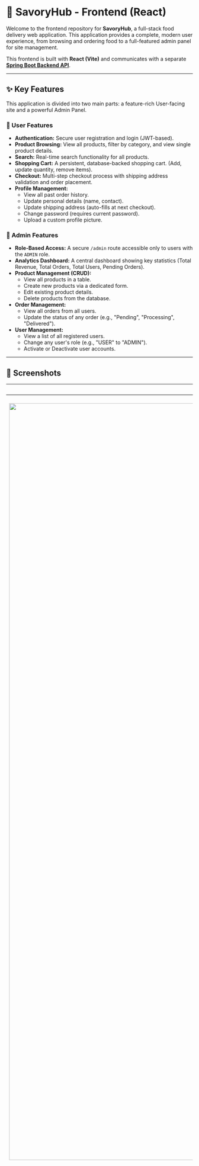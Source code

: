 # 🍔 SavoryHub - Frontend (React)

Welcome to the frontend repository for **SavoryHub**, a full-stack food delivery web application. This application provides a complete, modern user experience, from browsing and ordering food to a full-featured admin panel for site management.

This frontend is built with **React (Vite)** and communicates with a separate **[Spring Boot Backend API](https://github.com/nithushi/SavoryHub-Web-Application-backend)**.

---

## ✨ Key Features

This application is divided into two main parts: a feature-rich User-facing site and a powerful Admin Panel.

### 👤 User Features
* **Authentication:** Secure user registration and login (JWT-based).
* **Product Browsing:** View all products, filter by category, and view single product details.
* **Search:** Real-time search functionality for all products.
* **Shopping Cart:** A persistent, database-backed shopping cart. (Add, update quantity, remove items).
* **Checkout:** Multi-step checkout process with shipping address validation and order placement.
* **Profile Management:**
    * View all past order history.
    * Update personal details (name, contact).
    * Update shipping address (auto-fills at next checkout).
    * Change password (requires current password).
    * Upload a custom profile picture.

### 🔐 Admin Features
* **Role-Based Access:** A secure `/admin` route accessible only to users with the `ADMIN` role.
* **Analytics Dashboard:** A central dashboard showing key statistics (Total Revenue, Total Orders, Total Users, Pending Orders).
* **Product Management (CRUD):**
    * View all products in a table.
    * Create new products via a dedicated form.
    * Edit existing product details.
    * Delete products from the database.
* **Order Management:**
    * View all orders from all users.
    * Update the status of any order (e.g., "Pending", "Processing", "Delivered").
* **User Management:**
    * View a list of all registered users.
    * Change any user's role (e.g., "USER" to "ADMIN").
    * Activate or Deactivate user accounts.

---

## 📸 Screenshots

| Home Page | Producr Page |
| :---: | :---: |
| (screenshot<img width="1920" height="2045" alt="screencapture-localhost-5173-2025-10-31-14_44_22" src="https://github.com/user-attachments/assets/adde721e-3ea5-4115-afaf-b7ebdad1f05a" />
s/login.png) | (screenshots<img width="1920" height="1733" alt="screencapture-localhost-5173-categories-More-2025-10-31-14_44_46" src="https://github.com/user-attachments/assets/a69da8e4-c8a4-4ce1-9b30-13fd8adbf44a" />
/home.png) |

| Admin Dashboard | Product Management |
| :---: | :---: |
| ![Admin Dashboard](screenshots/ad<img width="1920" height="1938" alt="screencapture-localhost-5173-admin-2025-10-31-14_50_09" src="https://github.com/user-attachments/assets/90285e9f-0306-46e5-84c2-b39e375090a3" />
min-dashboard.png) | ![Product Management](screenshots/a![Uploading screencapture-localhost-5173-admin-products-2025-10-31-14_50_21.png…]()
dmin-products.png) |

---

## 🛠️ Tech Stack

* **Core:** React (Vite)
* **Routing:** React Router
* **API Client:** Axios (using interceptors for auth tokens)
* **Global State:** React Context API (for Auth & Cart)
* **Notifications:** React-Toastify
* **Charts (Admin):** Recharts
* **Icons:** Lucide-React
* **Styling:** Custom CSS (via inline `<style>` tags)

---

## 🏁 Getting Started

### Prerequisites
* Node.js (v18 or newer)
* npm
* The **[SavoryHub Backend](https://github.com/nithushi/SavoryHub-Web-Application-backend)** server must be running on `http://localhost:8080`.

### How to Run

1.  **Clone the repository:**
    ```bash
    git clone [https://github.com/nithushi/SavoryHub-Web-Application-frontend.git](https://github.com/nithushi/SavoryHub-Web-Application-frontend.git)
    cd SavoryHub-Web-Application-frontend
    ```

2.  **Install dependencies:**
    ```bash
    npm install
    ```

3.  **Run the development server:**
    ```bash
    npm run dev
    ```

4.  Open **`http://localhost:5173`** in your browser to see the application.
